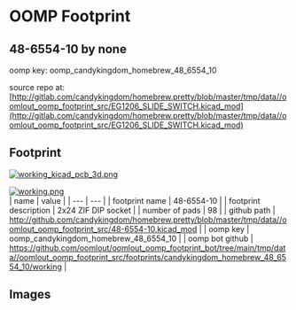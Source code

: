 # OOMP Footprint  
## 48-6554-10  by none  
  
oomp key: oomp_candykingdom_homebrew_48_6554_10  
  
source repo at: [http://gitlab.com/candykingdom/homebrew.pretty/blob/master/tmp/data//oomlout_oomp_footprint_src/‎EG1206‎_SLIDE_SWITCH.kicad_mod](http://gitlab.com/candykingdom/homebrew.pretty/blob/master/tmp/data//oomlout_oomp_footprint_src/‎EG1206‎_SLIDE_SWITCH.kicad_mod)  
## Footprint  
  
[![working_kicad_pcb_3d.png](working_kicad_pcb_3d_600.png)](working_kicad_pcb_3d.png)  
  
[![working.png](working_600.png)](working.png)  
| name | value | 
| --- | --- | 
| footprint name | 48-6554-10 | 
| footprint description | 2x24 ZIF DIP socket | 
| number of pads | 98 | 
| github path | http://github.com/candykingdom/homebrew.pretty/blob/master/tmp/data//oomlout_oomp_footprint_src/48-6554-10.kicad_mod | 
| oomp key | oomp_candykingdom_homebrew_48_6554_10 | 
| oomp bot github | https://github.com/oomlout/oomlout_oomp_footprint_bot/tree/main/tmp/data//oomlout_oomp_footprint_src/footprints/candykingdom_homebrew_48_6554_10/working | 
## Images  
